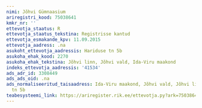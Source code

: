 ```yaml
---
nimi: Jõhvi Gümnaasium
ariregistri_kood: 75038641
kmkr_nr: ''
ettevotja_staatus: R
ettevotja_staatus_tekstina: Registrisse kantud
ettevotja_esmakande_kpv: 11.09.2015
ettevotja_aadress: .na
asukoht_ettevotja_aadressis: Hariduse tn 5b
asukoha_ehak_kood: 2270
asukoha_ehak_tekstina: Jõhvi linn, Jõhvi vald, Ida-Viru maakond
indeks_ettevotja_aadressis: '41534'
ads_adr_id: 3308449
ads_ads_oid: .na
ads_normaliseeritud_taisaadress: Ida-Viru maakond, Jõhvi vald, Jõhvi linn, Hariduse
  tn 5b
teabesysteemi_link: https://ariregister.rik.ee/ettevotja.py?ark=75038641&ref=rekvisiidid
---
```

